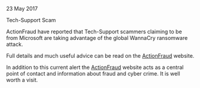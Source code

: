 23 May 2017

Tech-Support Scam

ActionFraud have reported that Tech-Support scammers claiming to be from Microsoft are taking advantage of the global WannaCry ransomware attack.

Full details and much useful advice can be read on the [ActionFraud](http://www.actionfraud.police.uk/) website.

In addition to this current alert the [ActionFraud](http://www.actionfraud.police.uk/) website acts as a central point of contact and information about fraud and cyber crime. It is well worth a visit.
